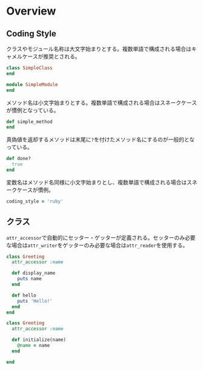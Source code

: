 # Overview

## Coding Style

クラスやモジュール名称は大文字始まりとする。複数単語で構成される場合はキャメルケースが推奨とされる。

```rb
class SimpleClass
end

module SimpleModule
end
```

メソッド名は小文字始まりとする。複数単語で構成される場合はスネークケースが慣例となっている。

```rb
def simple_method
end
```

真偽値を返却するメソッドは末尾に`?`を付けたメソッド名にするのが一般的となっている。

```rb
def done?
  true
end
```

変数名はメソッド名同様に小文字始まりとし、複数単語で構成される場合はスネークケースが慣例。

```rb
coding_style = 'ruby'
```

## クラス

`attr_accessor`で自動的にセッター・ゲッターが定義される。セッターのみ必要な場合は`attr_writer`をゲッターのみ必要な場合は`attr_reader`を使用する。

```rb
class Greeting
  attr_accessor :name

  def display_name
    puts name
  end

  def hello
    puts 'Hello!'
  end
end
```

```rb
class Greeting
  attr_accessor :name

  def initialize(name)
    @name = name
  end

end
